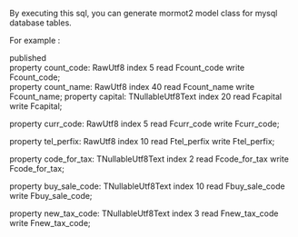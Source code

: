 By executing this sql, you can generate mormot2 model class for mysql database tables.

For example :

published
  <br> property count_code: RawUtf8 index 5 read Fcount_code write Fcount_code;
  <br> property count_name: RawUtf8 index 40 read Fcount_name write Fcount_name;
  property capital: TNullableUtf8Text index 20 read Fcapital write Fcapital;</p>
  <p>property curr_code: RawUtf8 index 5 read Fcurr_code write Fcurr_code;</p>
  <p>property tel_perfix: RawUtf8 index 10 read Ftel_perfix write Ftel_perfix;</p>
  <p>property code_for_tax: TNullableUtf8Text index 2 read Fcode_for_tax write Fcode_for_tax;</p>
  <p>property buy_sale_code: TNullableUtf8Text index 10 read Fbuy_sale_code write Fbuy_sale_code;</p>
  <p>property new_tax_code: TNullableUtf8Text index 3 read Fnew_tax_code write Fnew_tax_code;</p>

